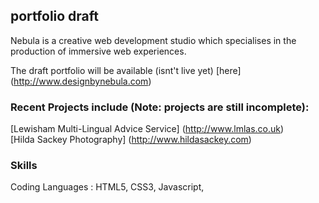 
## portfolio draft

Nebula is a creative web development studio which specialises in the production of immersive web experiences.

The draft portfolio will be available (isnt't live yet) [here] (http://www.designbynebula.com)

### Recent Projects include (Note: projects are still incomplete):
[Lewisham Multi-Lingual Advice Service] (http://www.lmlas.co.uk)<br>
[Hilda Sackey Photography] (http://www.hildasackey.com)<br>


### Skills
Coding Languages : HTML5, CSS3, Javascript, 
